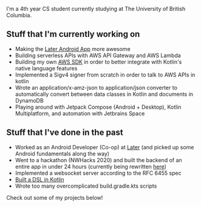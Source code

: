 I'm a 4th year CS student currently studying at The University of British Columbia.

## Stuff that I'm currently working on
- Making the [Later Android App](https://later.com/) more awesome
- Building serverless APIs with AWS API Gateway and AWS Lambda
- Building my own [AWS SDK](https://github.com/JohnTurkson/aws-tools) in order to better integrate with Kotlin's native language features
- Implemented a Sigv4 signer from scratch in order to talk to AWS APIs in kotlin
- Wrote an application/x-amz-json to application/json converter to automatically convert between data classes in Kotlin and documents in DynamoDB
- Playing around with Jetpack Compose (Android + Desktop), Kotlin Multiplatform, and automation with Jetbrains Space

## Stuff that I've done in the past
- Worked as an Android Developer (Co-op) at [Later](https://www.later.com) (and picked up some Android fundamentals along the way)
- Went to a hackathon (NWHacks 2020) and built the backend of an entire app in under 24 hours (currently being rewritten [here](https://github.com/JohnTurkson/tripwatch))
- Implemented a websocket server according to the RFC 6455 spec
- [Built a DSL in Kotlin]("https://github.com/JohnTurkson/readable-regular-expressions")
- Wrote too many overcomplicated build.gradle.kts scripts

Check out some of my projects below!
